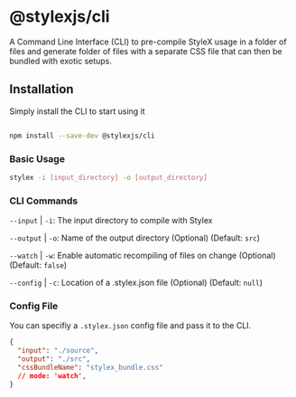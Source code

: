# @stylexjs/cli

A Command Line Interface (CLI) to pre-compile StyleX usage in a folder of files
and generate folder of files with a separate CSS file that can then be bundled
with exotic setups.

## Installation

Simply install the CLI to start using it

```sh

npm install --save-dev @stylexjs/cli

```

### Basic Usage

```sh
stylex -i [input_directory] -o [output_directory]
```

### CLI Commands

`--input` | `-i`: The input directory to compile with Stylex

`--output` | `-o`: Name of the output directory (Optional) (Default: `src`)

`--watch` | `-w`: Enable automatic recompiling of files on change (Optional)
(Default: `false`)

`--config` | `-c`: Location of a .stylex.json file (Optional) (Default: `null`)

### Config File

You can specifiy a `.stylex.json` config file and pass it to the CLI.

```json
{
  "input": "./source",
  "output": "./src",
  "cssBundleName": "stylex_bundle.css"
  // mode: 'watch',
}
```
